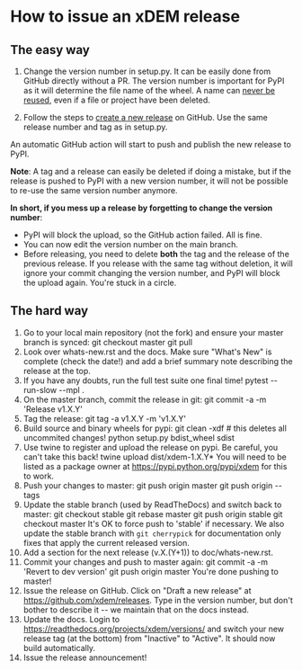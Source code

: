 # How to issue an xDEM release

## The easy way

1. Change the version number in setup.py. It can be easily done from GitHub directly without a PR. The version number is important for PyPI as it will determine the file name of the wheel. A name can [never be reused](https://pypi.org/help/#file-name-reuse), even if a file or project have been deleted.

2. Follow the steps to [create a new release](https://docs.github.com/en/repositories/releasing-projects-on-github/managing-releases-in-a-repository) on GitHub.
Use the same release number and tag as in setup.py.

An automatic GitHub action will start to push and publish the new release to PyPI.

**Note**: A tag and a release can easily be deleted if doing a mistake, but if the release is pushed to PyPI with a new version number, it will not be possible to re-use the same version number anymore.

**In short, if you mess up a release by forgetting to change the version number**:

- PyPI will block the upload, so the GitHub action failed. All is fine.
- You can now edit the version number on the main branch.
- Before releasing, you need to delete **both** the tag and the release of the previous release. If you release with the same tag without deletion, it will ignore your commit changing the version number, and PyPI will block the upload again. You're stuck in a circle. 

## The hard way

 1. Go to your local main repository (not the fork) and ensure your master branch is synced:
       git checkout master
       git pull
 2. Look over whats-new.rst and the docs. Make sure "What's New" is complete
    (check the date!) and add a brief summary note describing the release at the
    top.
 3. If you have any doubts, run the full test suite one final time!
      pytest --run-slow --mpl .
 4. On the master branch, commit the release in git:
      git commit -a -m 'Release v1.X.Y'
 5. Tag the release:
      git tag -a v1.X.Y -m 'v1.X.Y'
 6. Build source and binary wheels for pypi:
      git clean -xdf  # this deletes all uncommited changes!
      python setup.py bdist_wheel sdist
 7. Use twine to register and upload the release on pypi. Be careful, you can't
    take this back!
      twine upload dist/xdem-1.X.Y*
    You will need to be listed as a package owner at
    https://pypi.python.org/pypi/xdem for this to work.
 8. Push your changes to master:
      git push origin master
      git push origin --tags
 9. Update the stable branch (used by ReadTheDocs) and switch back to master:
      git checkout stable
      git rebase master
      git push origin stable
      git checkout master
    It's OK to force push to 'stable' if necessary.
    We also update the stable branch with `git cherrypick` for documentation
    only fixes that apply the current released version.
10. Add a section for the next release (v.X.(Y+1)) to doc/whats-new.rst.
11. Commit your changes and push to master again:
      git commit -a -m 'Revert to dev version'
      git push origin master
    You're done pushing to master!
12. Issue the release on GitHub. Click on "Draft a new release" at
    https://github.com/xdem/releases. Type in the version number, but
    don't bother to describe it -- we maintain that on the docs instead.
13. Update the docs. Login to https://readthedocs.org/projects/xdem/versions/
    and switch your new release tag (at the bottom) from "Inactive" to "Active".
    It should now build automatically.
14. Issue the release announcement!
